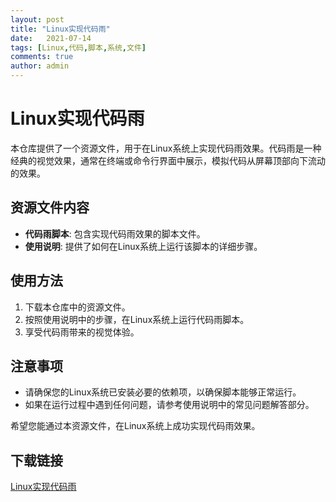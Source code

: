 ```yaml
---
layout: post
title: "Linux实现代码雨"
date:   2021-07-14
tags: [Linux,代码,脚本,系统,文件]
comments: true
author: admin
---
```

# Linux实现代码雨

本仓库提供了一个资源文件，用于在Linux系统上实现代码雨效果。代码雨是一种经典的视觉效果，通常在终端或命令行界面中展示，模拟代码从屏幕顶部向下流动的效果。

## 资源文件内容

- **代码雨脚本**: 包含实现代码雨效果的脚本文件。
- **使用说明**: 提供了如何在Linux系统上运行该脚本的详细步骤。

## 使用方法

1. 下载本仓库中的资源文件。
2. 按照使用说明中的步骤，在Linux系统上运行代码雨脚本。
3. 享受代码雨带来的视觉体验。

## 注意事项

- 请确保您的Linux系统已安装必要的依赖项，以确保脚本能够正常运行。
- 如果在运行过程中遇到任何问题，请参考使用说明中的常见问题解答部分。

希望您能通过本资源文件，在Linux系统上成功实现代码雨效果。

## 下载链接

[Linux实现代码雨](https://pan.quark.cn/s/0e4e059c3db9)